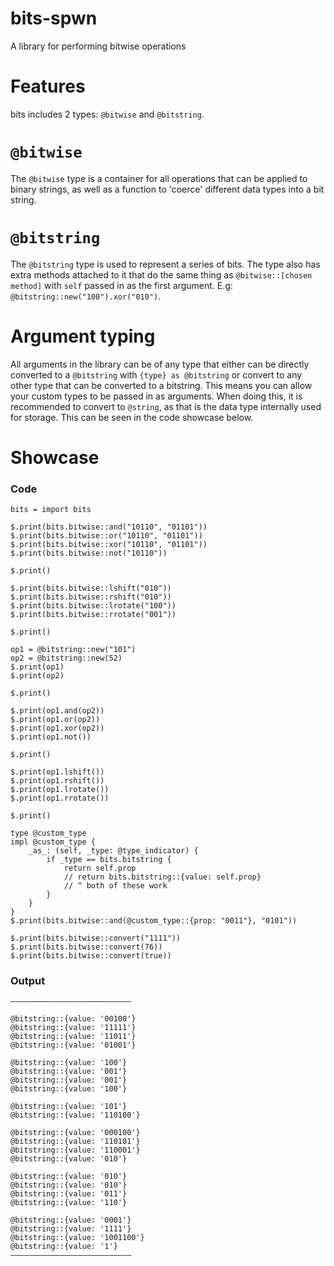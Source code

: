 # bits-spwn
A library for performing bitwise operations

# Features
bits includes 2 types: `@bitwise` and `@bitstring`.

# `@bitwise`

The `@bitwise` type is a container for all operations that can be applied to binary strings, as well as a function to 'coerce' different data types into a bit string.

# `@bitstring`

The `@bitstring` type is used to represent a series of bits. The type also has extra methods attached to it that do the same thing as `@bitwise::[chosen method]` with `self` passed in as the first argument. E.g: `@bitstring::new("100").xor("010")`.

# Argument typing

All arguments in the library can be of any type that either can be directly converted to a `@bitstring` with `{type} as @bitstring` or convert to any other type that can be converted to a bitstring. This means you can allow your custom types to be passed in as arguments. When doing this, it is recommended to convert to `@string`, as that is the data type internally used for storage. This can be seen in the code showcase below.

# Showcase

### Code

```
bits = import bits

$.print(bits.bitwise::and("10110", "01101"))
$.print(bits.bitwise::or("10110", "01101"))
$.print(bits.bitwise::xor("10110", "01101"))
$.print(bits.bitwise::not("10110"))

$.print()

$.print(bits.bitwise::lshift("010"))
$.print(bits.bitwise::rshift("010"))
$.print(bits.bitwise::lrotate("100"))
$.print(bits.bitwise::rrotate("001"))

$.print()

op1 = @bitstring::new("101")
op2 = @bitstring::new(52)
$.print(op1)
$.print(op2)

$.print()

$.print(op1.and(op2))
$.print(op1.or(op2))
$.print(op1.xor(op2))
$.print(op1.not())

$.print()

$.print(op1.lshift())
$.print(op1.rshift())
$.print(op1.lrotate())
$.print(op1.rrotate())

$.print()

type @custom_type
impl @custom_type {
    _as_: (self, _type: @type_indicator) {
        if _type == bits.bitstring {
            return self.prop
            // return bits.bitstring::{value: self.prop}
            // ^ both of these work
        }
    }
}
$.print(bits.bitwise::and(@custom_type::{prop: "0011"}, "0101"))

$.print(bits.bitwise::convert("1111"))
$.print(bits.bitwise::convert(76))
$.print(bits.bitwise::convert(true))
```

### Output

```
———————————————————————————

@bitstring::{value: '00100'}
@bitstring::{value: '11111'}
@bitstring::{value: '11011'}
@bitstring::{value: '01001'}

@bitstring::{value: '100'}
@bitstring::{value: '001'}
@bitstring::{value: '001'}
@bitstring::{value: '100'}

@bitstring::{value: '101'}
@bitstring::{value: '110100'}

@bitstring::{value: '000100'}
@bitstring::{value: '110101'}
@bitstring::{value: '110001'}
@bitstring::{value: '010'}

@bitstring::{value: '010'}
@bitstring::{value: '010'}
@bitstring::{value: '011'}
@bitstring::{value: '110'}

@bitstring::{value: '0001'}
@bitstring::{value: '1111'}
@bitstring::{value: '1001100'}
@bitstring::{value: '1'}
———————————————————————————
```
